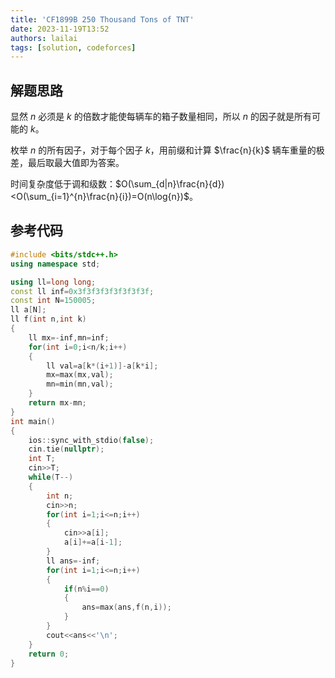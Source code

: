 ```yaml
---
title: 'CF1899B 250 Thousand Tons of TNT'
date: 2023-11-19T13:52
authors: lailai
tags: [solution, codeforces]
---
```


<Solution pid="CF1899B" aid="5kxbv3ry" />

<!-- truncate -->

## 解题思路

显然 $n$ 必须是 $k$ 的倍数才能使每辆车的箱子数量相同，所以 $n$ 的因子就是所有可能的 $k$。

枚举 $n$ 的所有因子，对于每个因子 $k$，用前缀和计算 $\frac{n}{k}$ 辆车重量的极差，最后取最大值即为答案。

时间复杂度低于调和级数：$O(\sum_{d|n}\frac{n}{d})<O(\sum_{i=1}^{n}\frac{n}{i})=O(n\log{n})$。

## 参考代码

```cpp
#include <bits/stdc++.h>
using namespace std;

using ll=long long;
const ll inf=0x3f3f3f3f3f3f3f3f;
const int N=150005;
ll a[N];
ll f(int n,int k)
{
	ll mx=-inf,mn=inf;
	for(int i=0;i<n/k;i++)
	{
		ll val=a[k*(i+1)]-a[k*i];
		mx=max(mx,val);
		mn=min(mn,val);
	}
	return mx-mn;
}
int main()
{
	ios::sync_with_stdio(false);
	cin.tie(nullptr);
	int T;
	cin>>T;
	while(T--)
	{
		int n;
		cin>>n;
		for(int i=1;i<=n;i++)
		{
			cin>>a[i];
			a[i]+=a[i-1];
		}
		ll ans=-inf;
		for(int i=1;i<=n;i++)
		{
			if(n%i==0)
			{
				ans=max(ans,f(n,i));
			}
		}
		cout<<ans<<'\n';
	}
	return 0;
}
```
